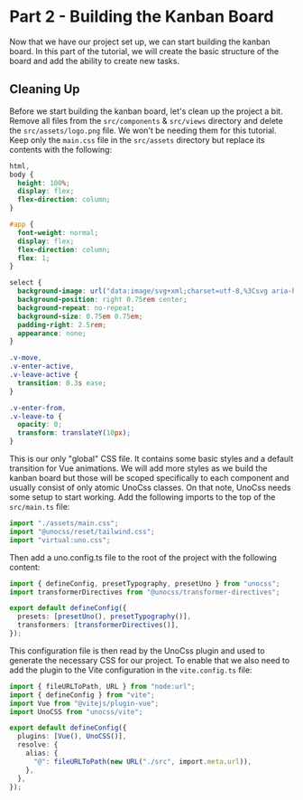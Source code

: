 # Part 2 - Building the Kanban Board

Now that we have our project set up, we can start building the kanban board. In this part of the tutorial, we will create the basic structure of the board and add the ability to create new tasks.

## Cleaning Up

Before we start building the kanban board, let's clean up the project a bit. Remove all files from the `src/components` & `src/views` directory and delete the `src/assets/logo.png` file. We won't be needing them for this tutorial. Keep only the `main.css` file in the `src/assets` directory but replace its contents with the following:

```css
html,
body {
  height: 100%;
  display: flex;
  flex-direction: column;
}

#app {
  font-weight: normal;
  display: flex;
  flex-direction: column;
  flex: 1;
}

select {
  background-image: url("data:image/svg+xml;charset=utf-8,%3Csvg aria-hidden='true' xmlns='http://www.w3.org/2000/svg' fill='none' viewBox='0 0 10 6'%3E%3Cpath stroke='%236B7280' stroke-linecap='round' stroke-linejoin='round' stroke-width='2' d='m1 1 4 4 4-4'/%3E%3C/svg%3E");
  background-position: right 0.75rem center;
  background-repeat: no-repeat;
  background-size: 0.75em 0.75em;
  padding-right: 2.5rem;
  appearance: none;
}

.v-move,
.v-enter-active,
.v-leave-active {
  transition: 0.3s ease;
}

.v-enter-from,
.v-leave-to {
  opacity: 0;
  transform: translateY(10px);
}
```

This is our only "global" CSS file. It contains some basic styles and a default transition for Vue animations. We will add more styles as we build the kanban board but those will be scoped specifically to each component and usually consist of only atomic UnoCss classes. On that note, UnoCss needs some setup to start working. Add the following imports to the top of the `src/main.ts` file:

```ts
import "./assets/main.css";
import "@unocss/reset/tailwind.css";
import "virtual:uno.css";
```

Then add a uno.config.ts file to the root of the project with the following content:

```ts
import { defineConfig, presetTypography, presetUno } from "unocss";
import transformerDirectives from "@unocss/transformer-directives";

export default defineConfig({
  presets: [presetUno(), presetTypography()],
  transformers: [transformerDirectives()],
});
```

This configuration file is then read by the UnoCss plugin and used to generate the necessary CSS for our project. To enable that we also need to add the plugin to the Vite configuration in the `vite.config.ts` file:

```ts
import { fileURLToPath, URL } from "node:url";
import { defineConfig } from "vite";
import Vue from "@vitejs/plugin-vue";
import UnoCSS from "unocss/vite";

export default defineConfig({
  plugins: [Vue(), UnoCSS()],
  resolve: {
    alias: {
      "@": fileURLToPath(new URL("./src", import.meta.url)),
    },
  },
});
```
